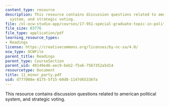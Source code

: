 ```yaml
---
content_type: resource
description: This resource contains discussion questions related to american political
  system, and strategic voting.
file: /ol-ocw-studio-app/courses/17-951-special-graduate-topic-in-political-science-political-behavior-fall-2005/d777008e81755f1560d01147d65336fa_11_minor_party.pdf
file_size: 83776
file_type: application/pdf
learning_resource_types:
- Readings
license: https://creativecommons.org/licenses/by-nc-sa/4.0/
ocw_type: OCWFile
parent_title: Readings
parent_type: CourseSection
parent_uid: 40149e46-aec9-beb2-f5a6-7567352a5d14
resourcetype: Document
title: 11_minor_party.pdf
uid: d777008e-8175-5f15-60d0-1147d65336fa
---
```

This resource contains discussion questions related to american political system, and strategic voting.